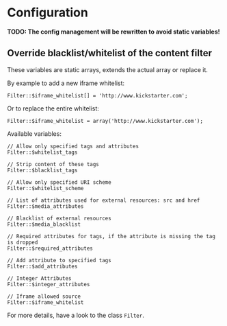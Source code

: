 Configuration
=============

**TODO: The config management will be rewritten to avoid static variables!**

Override blacklist/whitelist of the content filter
---------------------------------------------------

These variables are static arrays, extends the actual array or replace it.

By example to add a new iframe whitelist:

    Filter::$iframe_whitelist[] = 'http://www.kickstarter.com';

Or to replace the entire whitelist:

    Filter::$iframe_whitelist = array('http://www.kickstarter.com');

Available variables:

    // Allow only specified tags and attributes
    Filter::$whitelist_tags

    // Strip content of these tags
    Filter::$blacklist_tags

    // Allow only specified URI scheme
    Filter::$whitelist_scheme

    // List of attributes used for external resources: src and href
    Filter::$media_attributes

    // Blacklist of external resources
    Filter::$media_blacklist

    // Required attributes for tags, if the attribute is missing the tag is dropped
    Filter::$required_attributes

    // Add attribute to specified tags
    Filter::$add_attributes

    // Integer Attributes
    Filter::$integer_attributes

    // Iframe allowed source
    Filter::$iframe_whitelist

For more details, have a look to the class `Filter`.